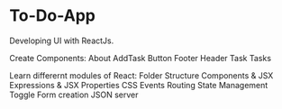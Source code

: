 # To-Do-App

Developing UI with ReactJs.

Create Components: 
About
AddTask
Button
Footer
Header
Task
Tasks

Learn differernt modules of React: 
Folder Structure
Components & JSX
Expressions & JSX
Properties
CSS
Events 
Routing 
State Management 
Toggle
Form creation
JSON server
